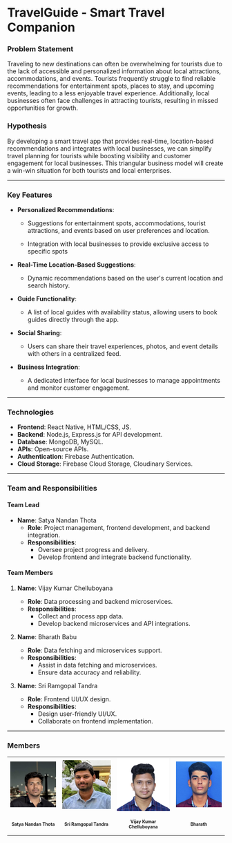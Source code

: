 # TravelGuide - Smart Travel Companion

### Problem Statement

Traveling to new destinations can often be overwhelming for tourists due to the lack of accessible and personalized information about local attractions, accommodations, and events. Tourists frequently struggle to find reliable recommendations for entertainment spots, places to stay, and upcoming events, leading to a less enjoyable travel experience. Additionally, local businesses often face challenges in attracting tourists, resulting in missed opportunities for growth.

### Hypothesis

By developing a smart travel app that provides real-time, location-based recommendations and integrates with local businesses, we can simplify travel planning for tourists while boosting visibility and customer engagement for local businesses. This triangular business model will create a win-win situation for both tourists and local enterprises.

---

### Key Features

- **Personalized Recommendations**:

  - Suggestions for entertainment spots, accommodations, tourist attractions, and events based on user preferences and location.

  - Integration with local businesses to provide exclusive access to specific spots

- **Real-Time Location-Based Suggestions**:
  - Dynamic recommendations based on the user's current location and search history.
- **Guide Functionality**:
  - A list of local guides with availability status, allowing users to book guides directly through the app.
- **Social Sharing**:
  - Users can share their travel experiences, photos, and event details with others in a centralized feed.
- **Business Integration**:
  - A dedicated interface for local businesses to manage appointments and monitor customer engagement.

---

### Technologies

- **Frontend**: React Native, HTML/CSS, JS.
- **Backend**: Node.js, Express.js for API development.
- **Database**: MongoDB, MySQL.
- **APIs**: Open-source APIs.
- **Authentication**: Firebase Authentication.
- **Cloud Storage**: Firebase Cloud Storage, Cloudinary Services.

---

### Team and Responsibilities

#### Team Lead

- **Name**: Satya Nandan Thota
  - **Role**: Project management, frontend development, and backend integration.
  - **Responsibilities**:
    - Oversee project progress and delivery.
    - Develop frontend and integrate backend functionality.

#### Team Members

1. **Name**: Vijay Kumar Chelluboyana

   - **Role**: Data processing and backend microservices.
   - **Responsibilities**:
     - Collect and process app data.
     - Develop backend microservices and API integrations.

2. **Name**: Bharath Babu

   - **Role**: Data fetching and microservices support.
   - **Responsibilities**:
     - Assist in data fetching and microservices.
     - Ensure data accuracy and reliability.

3. **Name**: Sri Ramgopal Tandra
   - **Role**: Frontend UI/UX design.
   - **Responsibilities**:
     - Design user-friendly UI/UX.
     - Collaborate on frontend implementation.

---

### Members

<table>
  <tr>
    <td style="text-align: center;">
      <img src="./team_members/satya.JPG" width="200" alt="Satya Nandan Thota">
    </td>
    <td style="text-align: center;">
      <img src="./team_members/Ram.jpeg" width="200" alt="Sri Ramgopal Tandra"> 
    </td>
    <td style="text-align: center;">
      <img src="./team_members/Vijay.jpeg" width="200" alt="Vijay Kumar">
    </td>
    <td style="text-align: center;">
      <img src="./team_members/Bharath.jpeg" width="200" alt="Bharath Babu"> 
    </td>
  </tr>
  <tr>
    <td style="text-align: center;">
  <p style="font-size: 10px;"><strong>Satya Nandan Thota</strong></p>
</td>
<td style="text-align: center;">
  <p style="font-size: 10px;"><strong>Sri Ramgopal Tandra</strong></p>
</td>
<td style="text-align: center;">
  <p style="font-size: 10px;"><strong>Vijay Kumar Chelluboyana</strong></p>
</td>
<td style="text-align: center;">
  <p style="font-size: 10px;"><strong>Bharath </strong></p>
</td>
  </tr>
</table>
